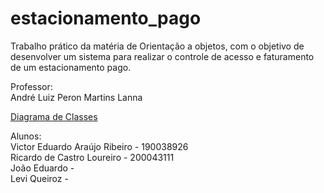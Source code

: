 # estacionamento_pago
Trabalho prático da matéria de Orientação a objetos, com o objetivo de desenvolver um sistema para realizar o controle de acesso e faturamento de um estacionamento pago.  
  
Professor:  
André Luiz Peron Martins Lanna  

[Diagrama de Classes](https://drive.google.com/file/d/1tojmaQLHBeqHPTwzbn8UvEA_vBSlfJyB/view?usp=sharing)
  
Alunos:  
Victor Eduardo Araújo Ribeiro - 190038926  
Ricardo de Castro Loureiro - 200043111  
João Eduardo -  
Levi Queiroz -  
